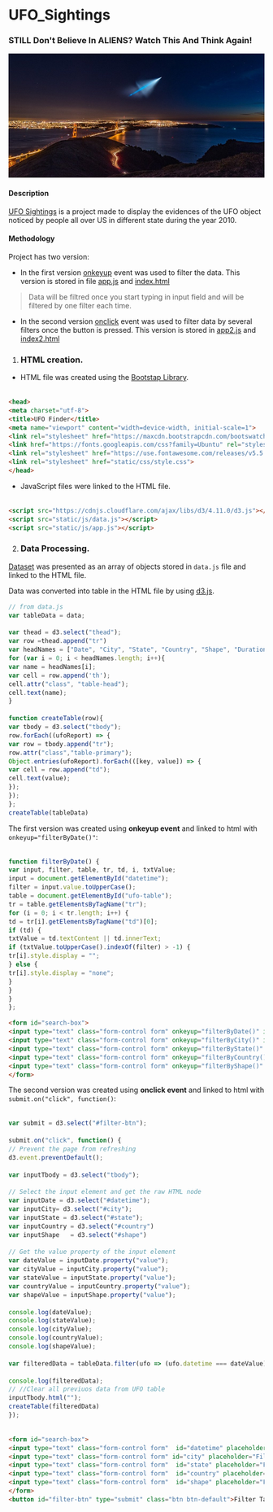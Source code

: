 # UFO_Sightings

### STILL Don't Believe In ALIENS? Watch This And Think Again!
![ufo](ufo_image.png)

#### Description

[UFO Sightings]() is a project made to display the evidences of the UFO object noticed by people all over US in different state during the year  2010. 

#### Methodology
Project has two version:
* In the first version [onkeyup](https://www.w3schools.com/jsref/event_onkeyup.asp) event was used to filter the data. This version is stored in file [app.js](https://github.com/janelcv/UFO_Sightings/blob/master/static/js/app.js) and [index.html](https://github.com/janelcv/UFO_Sightings/blob/master/index.html)
>Data will be filtred once you start typing in input field and will be filtered by one filter each time.
* In the second version [onclick](https://www.w3schools.com/jsref/event_onclick.asp) event was used to filter data by several filters once the button is pressed. This version is stored in [app2.js](https://github.com/janelcv/UFO_Sightings/blob/master/static/js/app2.js) and [index2.html](https://github.com/janelcv/UFO_Sightings/blob/master/index2.html)


1. ### HTML creation.
* HTML file was created using the [Bootstap Library](https://getbootstrap.com).
```html

<head>
<meta charset="utf-8">
<title>UFO Finder</title>
<meta name="viewport" content="width=device-width, initial-scale=1">
<link rel="stylesheet" href="https://maxcdn.bootstrapcdn.com/bootswatch/3.3.7/superhero/bootstrap.min.css">
<link href="https://fonts.googleapis.com/css?family=Ubuntu" rel="stylesheet">
<link rel="stylesheet" href="https://use.fontawesome.com/releases/v5.5.0/css/all.css" integrity="sha384-B4dIYHKNBt8Bc12p+WXckhzcICo0wtJAoU8YZTY5qE0Id1GSseTk6S+L3BlXeVIU" crossorigin="anonymous">
<link rel="stylesheet" href="static/css/style.css">
</head>

```
* JavaScript files were linked to the HTML file.
```html

<script src="https://cdnjs.cloudflare.com/ajax/libs/d3/4.11.0/d3.js"></script>
<script src="static/js/data.js"></script>
<script src="static/js/app.js"></script>
```
2. ### Data Processing.
[Dataset](https://github.com/janelcv/UFO_Sightings/blob/master/static/js/data.js) was presented as an array of objects stored in `data.js` file and linked to the HTML file.

Data was converted into table in the HTML file by using [d3.js](https://d3js.org).

```javascript
// from data.js
var tableData = data;

var thead = d3.select("thead");
var row =thead.append("tr")
var headNames = ["Date", "City", "State", "Country", "Shape", "Duration", "Comments"]
for (var i = 0; i < headNames.length; i++){
var name = headNames[i];
var cell = row.append('th');
cell.attr("class", "table-head");
cell.text(name); 
}

function createTable(row){
var tbody = d3.select("tbody");
row.forEach((ufoReport) => {
var row = tbody.append("tr");
row.attr("class","table-primary");
Object.entries(ufoReport).forEach(([key, value]) => {
var cell = row.append("td");
cell.text(value);
});
});
};
createTable(tableData)
```

The first version was created using **onkeyup event** and linked to html with `onkeyup="filterByDate()"`: 

```javascript

function filterByDate() {
var input, filter, table, tr, td, i, txtValue;
input = document.getElementById("datetime");
filter = input.value.toUpperCase();
table = document.getElementById("ufo-table");
tr = table.getElementsByTagName("tr");
for (i = 0; i < tr.length; i++) {
td = tr[i].getElementsByTagName("td")[0];
if (td) {
txtValue = td.textContent || td.innerText;
if (txtValue.toUpperCase().indexOf(filter) > -1) {
tr[i].style.display = "";
} else {
tr[i].style.display = "none";
}
}       
}
};
```
```html
<form id="search-box">
<input type="text" class="form-control form" onkeyup="filterByDate()" id="datetime" placeholder="Filter by Date">
<input type="text" class="form-control form" onkeyup="filterByCity()" id="city" placeholder="Filter by City">
<input type="text" class="form-control form" onkeyup="filterByState()" id="state" placeholder="Filter by State">
<input type="text" class="form-control form" onkeyup="filterByCountry()" id="country" placeholder="Filter by Country">
<input type="text" class="form-control form" onkeyup="filterByShape()" id="shape" placeholder="Filter by Shape">
</form>
```
The second version was created using **onclick event**  and linked to html with `submit.on("click", function()`:
```javascript

var submit = d3.select("#filter-btn");

submit.on("click", function() {
// Prevent the page from refreshing
d3.event.preventDefault();

var inputTbody = d3.select("tbody");

// Select the input element and get the raw HTML node
var inputDate = d3.select("#datetime"); 
var inputCity= d3.select("#city");
var inputState = d3.select("#state");
var inputCountry = d3.select("#country")
var inputShape   = d3.select("#shape")

// Get the value property of the input element
var dateValue = inputDate.property("value");
var cityValue = inputCity.property("value");
var stateValue = inputState.property("value");
var countryValue = inputCountry.property("value");
var shapeValue = inputShape.property("value");

console.log(dateValue);
console.log(stateValue);
console.log(cityValue);
console.log(countryValue);
console.log(shapeValue);

var filteredData = tableData.filter(ufo => (ufo.datetime === dateValue) && (ufo.state === stateValue));

console.log(filteredData);
// //Clear all previuos data from UFO table
inputTbody.html("");
createTable(filteredData)
});

```
```html

<form id="search-box">
<input type="text" class="form-control form"  id="datetime" placeholder="Filter by Date">
<input type="text" class="form-control form" id="city" placeholder="Filter by City">
<input type="text" class="form-control form"  id="state" placeholder="Filter by State">
<input type="text" class="form-control form"  id="country" placeholder="Filter by Country">
<input type="text" class="form-control form"  id="shape" placeholder="Filter by Shape">
</form>
<button id="filter-btn" type="submit" class="btn btn-default">Filter Table</button>
```
